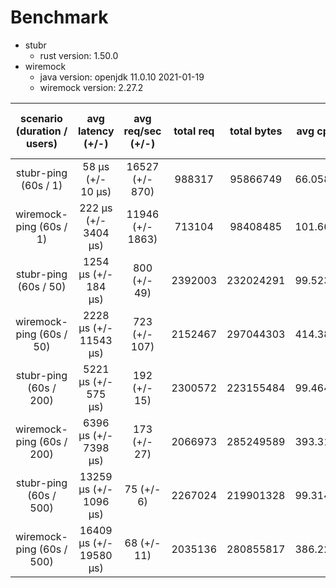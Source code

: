 # Benchmark
* stubr
  * rust version: 1.50.0 
* wiremock
  * java version: openjdk 11.0.10 2021-01-19
  * wiremock version: 2.27.2


|  scenario (duration / users) | avg latency (+/-) | avg req/sec (+/-) | total req | total bytes | avg cpu | avg mem(stubr Kb/wiremock Mb) |
|:----------------------------:|:-----------------:|:-----------------:|:---------:|:-----------:|:-------:|:-----------------------------:|
| stubr-ping (60s / 1) | 58 µs (+/- 10 µs) | 16527 (+/- 870) | 988317 | 95866749 | 66.0582 | 251.055 | 
| wiremock-ping (60s / 1) | 222 µs (+/- 3404 µs) | 11946 (+/- 1863) | 713104 | 98408485 | 101.664 | 224.473 | 
| stubr-ping (60s / 50) | 1254 µs (+/- 184 µs) | 800 (+/- 49) | 2392003 | 232024291 | 99.5236 | 548.109 | 
| wiremock-ping (60s / 50) | 2228 µs (+/- 11543 µs) | 723 (+/- 107) | 2152467 | 297044303 | 414.381 | 311.192 | 
| stubr-ping (60s / 200) | 5221 µs (+/- 575 µs) | 192 (+/- 15) | 2300572 | 223155484 | 99.4648 | 529.63 | 
| wiremock-ping (60s / 200) | 6396 µs (+/- 7398 µs) | 173 (+/- 27) | 2066973 | 285249589 | 393.313 | 307.038 | 
| stubr-ping (60s / 500) | 13259 µs (+/- 1096 µs) | 75 (+/- 6) | 2267024 | 219901328 | 99.3148 | 536.889 | 
| wiremock-ping (60s / 500) | 16409 µs (+/- 19580 µs) | 68 (+/- 11) | 2035136 | 280855817 | 386.225 | 308.365 | 
